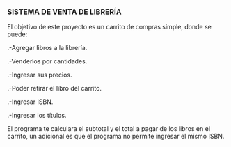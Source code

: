 ### SISTEMA DE VENTA DE LIBRERÍA 

El objetivo de este proyecto es un carrito de compras simple, donde se puede: 

.-Agregar libros a la librería.

.-Venderlos por cantidades.

.-Ingresar sus precios.

.-Poder retirar el libro del carrito.

.-Ingresar ISBN.

.-Ingresar los títulos.

El programa te calculara el subtotal y el total a pagar de los libros en el carrito, un adicional es que el programa 
no permite ingresar el mismo ISBN.
